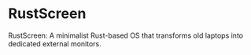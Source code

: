 # RustScreen
RustScreen: A minimalist Rust-based OS that transforms old laptops into dedicated external monitors.
